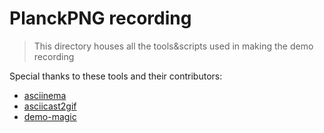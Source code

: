 # PlanckPNG recording

> This directory houses all the tools&scripts used in making the demo recording

Special thanks to these tools and their contributors:

- [asciinema](https://github.com/asciinema/asciinema)
- [asciicast2gif](https://github.com/asciinema/asciicast2gif)
- [demo-magic](https://github.com/paxtonhare/demo-magic)

